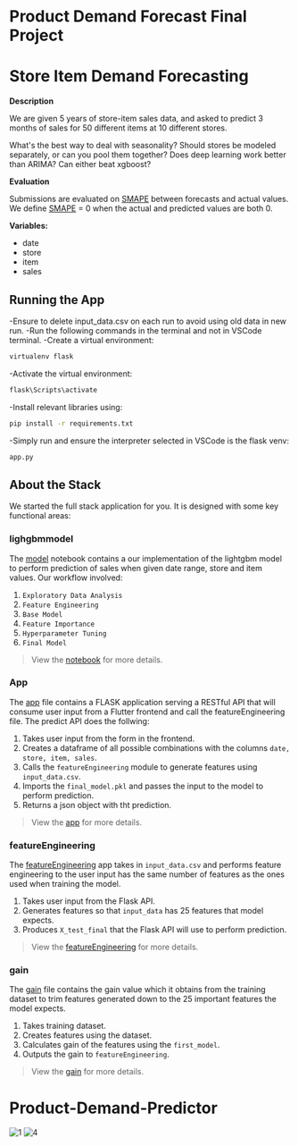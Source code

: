 # Product Demand Forecast Final Project

# Store Item Demand Forecasting

**Description**

We are given 5 years of store-item sales data, and asked to predict 3 months of sales for 50 different items at 10 different stores.

What's the best way to deal with seasonality? Should stores be modeled separately, or can you pool them together? Does deep learning work better than ARIMA? Can either beat xgboost?

**Evaluation**

Submissions are evaluated on [SMAPE](https://en.wikipedia.org/wiki/Symmetric_mean_absolute_percentage_error) between forecasts and actual values. We define [SMAPE](https://en.wikipedia.org/wiki/Symmetric_mean_absolute_percentage_error) = 0 when the actual and predicted values are both 0.

**Variables:**
- date
- store
- item
- sales

## Running the App
-Ensure to delete input_data.csv on each run to avoid using old data in new run.
-Run the following commands in the terminal and not in VSCode terminal.
-Create a virtual environment:
```bash
virtualenv flask
```
-Activate the virtual environment:
```bash
flask\Scripts\activate
```
-Install relevant libraries using:
```bash
pip install -r requirements.txt
```
-Simply run and ensure the interpreter selected in VSCode is the flask venv:
```bash
app.py
```

## About the Stack

We started the full stack application for you. It is designed with some key functional areas:

### lighgbmmodel

The [model](./lightgbm_model.ipynb) notebook contains a our implementation of the lightgbm model to perform prediction of sales when given date range, store and item values. Our workflow involved:
1. `Exploratory Data Analysis`
2. `Feature Engineering`
3. `Base Model`
4. `Feature Importance`
5. `Hyperparameter Tuning`
6. `Final Model`

> View the [notebook](./lightgbm_model.ipynb) for more details.

### App

The [app](./app.py) file contains a FLASK application serving a RESTful API that will consume user input from a Flutter frontend and call the featureEngineering file. The predict API does the follwing:

1. Takes user input from the form in the frontend.
2. Creates a dataframe of all possible combinations with the columns `date, store, item, sales`.
3. Calls the `featureEngineering` module to generate features using `input_data.csv`.
4. Imports the `final_model.pkl` and passes the input to the model to perform prediction.
5. Returns a json object with tht prediction.


> View the [app](./app.py) for more details.

### featureEngineering

The [featureEngineering](./featureEngineering.py) app takes in `input_data.csv` and performs feature engineering to the user input has the same number of features as the ones used when training the model.

1. Takes user input from the Flask API.
2. Generates features so that `input_data` has 25 features that model expects.
3. Produces `X_test_final` that the Flask API will use to perform prediction.

> View the [featureEngineering](./featureEngineering.py) for more details.

### gain

The [gain](./gain.py) file contains the gain value which it obtains from the training dataset to trim features generated down to the 25 important features the model expects.

1. Takes training dataset.
2. Creates features using the dataset.
3. Calculates gain of the features using the `first_model`.
4. Outputs the gain to `featureEngineering`.

> View the [gain](./gain.py) for more details.
# Product-Demand-Predictor

![1](https://user-images.githubusercontent.com/91911272/229447948-7779b43a-82f1-4cc9-bb07-c53a0c3e2069.png)
![4](https://user-images.githubusercontent.com/91911272/229447954-ade277cd-bf96-41e2-ba77-f87d226fcd88.png)

